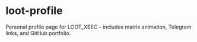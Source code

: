 # loot-profile
Personal profile page for LOOT_XSEC – includes matrix animation, Telegram links, and GitHub portfolio.
